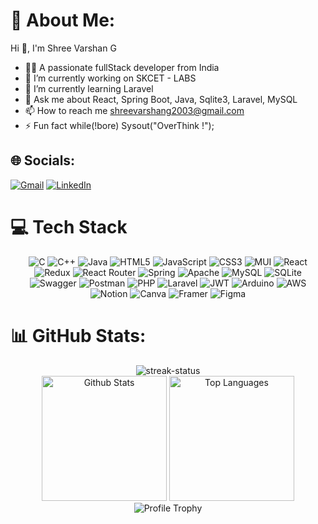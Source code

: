 # 💫 About Me:
Hi 👋, I'm Shree Varshan G

- 👨‍💻 A passionate fullStack developer from India
- 🔭 I’m currently working on SKCET - LABS
- 🌱 I’m currently learning Laravel
- 💬 Ask me about React, Spring Boot, Java, Sqlite3, Laravel, MySQL
- 📫 How to reach me shreevarshang2003@gmail.com
- ⚡ Fun fact while(!bore) Sysout("OverThink !");

## 🌐 Socials:

<a href="mailto:shreevarshang2003@gmail.com" target="_blank"><img alt="Gmail" src="https://img.shields.io/badge/Gmail-D14836?style=for-the-badge&logo=gmail&logoColor=white"></a>
<a href="https://www.linkedin.com/in/shree-varshan-g/" target="_blank"><img alt="LinkedIn" src="https://img.shields.io/badge/LinkedIn-0077B5?style=for-the-badge&logo=linkedin&logoColor=white"></a>

# 💻 Tech Stack

<div align="center">
  <img alt="C" src="https://img.shields.io/badge/c-%2300599C.svg?style=for-the-badge&logo=c&logoColor=white" />
  <img alt="C++" src="https://img.shields.io/badge/c++-%2300599C.svg?style=for-the-badge&logo=c%2B%2B&logoColor=white" />
  <img alt="Java" src="https://img.shields.io/badge/java-%23ED8B00.svg?style=for-the-badge&logo=java&logoColor=white" />
  <img alt="HTML5" src="https://img.shields.io/badge/html5-%23E34F26.svg?style=for-the-badge&logo=html5&logoColor=white" />
  <img alt="JavaScript" src="https://img.shields.io/badge/javascript-%23323330.svg?style=for-the-badge&logo=javascript&logoColor=%23F7DF1E" />
  <img alt="CSS3" src="https://img.shields.io/badge/css3-%231572B6.svg?style=for-the-badge&logo=css3&logoColor=white" />
  <img alt="MUI" src="https://img.shields.io/badge/MUI-%230081CB.svg?style=for-the-badge&logo=material-ui&logoColor=white" />
  <img alt="React" src="https://img.shields.io/badge/react-%2320232a.svg?style=for-the-badge&logo=react&logoColor=%2361DAFB" />
  <img alt="Redux" src="https://img.shields.io/badge/redux-%23593d88.svg?style=for-the-badge&logo=redux&logoColor=white" />
  <img alt="React Router" src="https://img.shields.io/badge/React_Router-CA4245?style=for-the-badge&logo=react-router&logoColor=white" />
  <img alt="Spring" src="https://img.shields.io/badge/spring-%236DB33F.svg?style=for-the-badge&logo=spring&logoColor=white" />
  <img alt="Apache" src="https://img.shields.io/badge/apache-%23D42029.svg?style=for-the-badge&logo=apache&logoColor=white" />
  <img alt="MySQL" src="https://img.shields.io/badge/mysql-%2300f.svg?style=for-the-badge&logo=mysql&logoColor=white" />
  <img alt="SQLite" src="https://img.shields.io/badge/sqlite-%2307405e.svg?style=for-the-badge&logo=sqlite&logoColor=white" />
  <img alt="Swagger" src="https://img.shields.io/badge/-Swagger-%23Clojure?style=for-the-badge&logo=swagger&logoColor=white" />
  <img alt="Postman" src="https://img.shields.io/badge/Postman-FF6C37?style=for-the-badge&logo=postman&logoColor=white" />
  <img alt="PHP" src="https://img.shields.io/badge/php-%23777BB4.svg?style=for-the-badge&logo=php&logoColor=white" />
  <img alt="Laravel" src="https://img.shields.io/badge/laravel-%23FF2D20.svg?style=for-the-badge&logo=laravel&logoColor=white" />
  <img alt="JWT" src="https://img.shields.io/badge/JWT-black?style=for-the-badge&logo=JSON%20web%20tokens" />
  <img alt="Arduino" src="https://img.shields.io/badge/-Arduino-00979D?style=for-the-badge&logo=Arduino&logoColor=white" />
  <img alt="AWS" src="https://img.shields.io/badge/AWS-%23FF9900.svg?style=for-the-badge&logo=amazon-aws&logoColor=white" />
  <img alt="Notion" src="https://img.shields.io/badge/Notion-%23000000.svg?style=for-the-badge&logo=notion&logoColor=white" />
  <img alt="Canva" src="https://img.shields.io/badge/Canva-%2300C4CC.svg?style=for-the-badge&logo=Canva&logoColor=white" />
  <img alt="Framer" src="https://img.shields.io/badge/Framer-black?style=for-the-badge&logo=framer&logoColor=blue" />
  <img alt="Figma" src="https://img.shields.io/badge/figma-%23F24E1E.svg?style=for-the-badge&logo=figma&logoColor=white" />
</div>

# 📊 GitHub Stats:
<div align="center">
  <img alt="streak-status" src="https://github-readme-streak-stats.herokuapp.com/?user=Shree-Varshan-1013&theme=radical&hide_border=false" />
</div>

<div align="center">
  <img alt="Github Stats" src="https://github-readme-stats.vercel.app/api?username=Shree-Varshan-1013&show_icons=true&include_all_commits=true&count_private=true&theme=radical&hide_border=true&disable_animations=true" height="200" />
  <img alt="Top Languages" src="https://github-readme-stats.vercel.app/api/top-langs/?username=Shree-Varshan-1013&langs_count=10&layout=compact&theme=radical&hide_border=true&disable_animations=true" height="200" />
</div>

<div align="center">
  <img alt="Profile Trophy" src="https://github-profile-trophy.vercel.app/?username=Shree-Varshan-1013&column=5&theme=radical&no-frame=true" />
</div>
